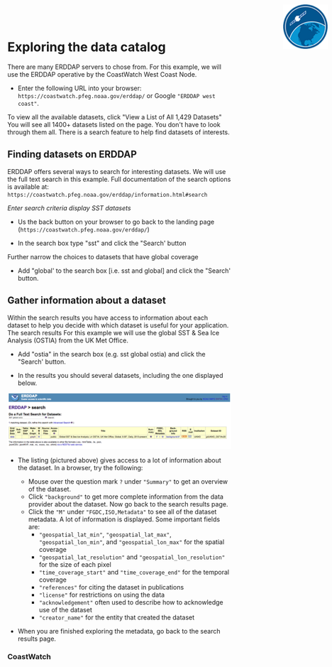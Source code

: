 # Exploring the data catalog
There are many ERDDAP servers to chose from. For this example, we will use the ERDDAP operative by the CoastWatch West Coast Node.  

* Enter the following URL into your browser: `https://coastwatch.pfeg.noaa.gov/erddap/`  or Google `"ERDDAP west coast"`.

To view all the available datasets, click "View a List of All 1,429 Datasets"  
You will see all 1400+ datasets listed on the page. You don't have to look through them all. There is a search feature to help find datasets of interests.  

## Finding datasets on ERDDAP 
ERDDAP  offers several ways to search for interesting datasets. We will use the full text search in this example. Full documentation of the search options is available at: `https://coastwatch.pfeg.noaa.gov/erddap/information.html#search`  

*Enter search criteria display SST datasets*   

* Us the back button on your browser to go back to the landing page (`https://coastwatch.pfeg.noaa.gov/erddap/`)   

* In the search box type "sst" and click the "Search' button   

Further narrow the choices to datasets that have global coverage  

* Add "global' to the search box [i.e. sst and global] and click the "Search' button.  

## Gather information about a dataset 

Within the search results you have access to information about each dataset to help you decide with which dataset is useful for your application. The search results For this example we will use the global SST & Sea Ice Analysis (OSTIA) from the UK Met Office.  

* Add "ostia" in the search box (e.g. sst global ostia) and click the "Search' button.  

* In the results you should several datasets, including the one displayed below.  

![OSTIA search result](images/ostia.png)  

* The listing (pictured above) gives access to a lot of information about the dataset. In a browser, try the following:
    *  Mouse over the question mark `?` under `"Summary"` to get an overview of the dataset.
    *  Click `"background"` to get more complete information from the data provider about the dataset. Now go back to the search results page. 
    *  Click the `"M"` under `"FGDC,ISO,Metadata"` to see all of the dataset metadata. A lot of information is displayed. Some important fields are:
       *  `"geospatial_lat_min"`, `"geospatial_lat_max"`, `"geospatial_lon_min"`, and `"geospatial_lon_max"` for the spatial coverage
       *  `"geospatial_lat_resolution"` and `"geospatial_lon_resolution"` for the size of each pixel
       *  `"time_coverage_start"` and `"time_coverage_end"` for the temporal coverage
       *  `"references"` for citing the dataset in publications
       *  `"license"` for restrictions on using the data 
       *  `"acknowledgement"` often used to describe how to acknowledge use of the dataset 
       *  `"creator_name"` for the entity that created the dataset
       
* When you are finished exploring the metadata, go back to the search results page.  
 


<!--html_preserve--><img src="images/cw_logo_80.png" alt="logo" style="position:absolute; top:0; right:0; padding:10px; width:100px"/><!--/html_preserve-->
### CoastWatch

